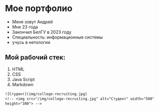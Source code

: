   # Мое портфолио

  - Меня зовут Андрей
  - Мне 23 года
  - Закончил БелГУ в 2023 году
  - Специальность: информационные системы
  - учусь в нетологии
  
  ## Мой рабочий стек: 
  1. HTML
  2. CSS
  3. Java Script
  4. Markdown

    ![Студент](img/college-recruiting.jpg)
    <!-- <img src="/img/college-recruiting.jpg" alt="Студент" width="500" height="300"> -->
   
